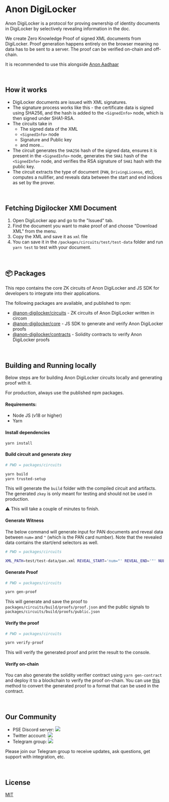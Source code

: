 # Anon DigiLocker

Anon DigiLocker is a protocol for proving ownership of identity documents in DigiLocker by selectively revealing information in the doc.

We create Zero Knowledge Proof of signed XML documents from DigiLocker. Proof generation happens entirely on the browser meaning no data has to be sent to a server. The proof can be verified on-chain and off-chain.

It is recommended to use this alongside [Anon Aadhaar](https://github.com/anon-aadhaar/anon-aadhaar)

<br />

## How it works

- DigiLocker documents are issued with XML signatures.
- The signature process works like this - the certificate data is signed using SHA256, and the hash is added to the `<SignedInfo>` node, which is then signed under SHA1-RSA.
- The circuits take in
  - The signed data of the XML
  - `<SignedInfo>` node
  - Signature and Public key
  - and more...
- The circuit generates the `SHA256` hash of the signed data, ensures it is present in the `<SignedInfo>` node, generates the `SHA1` hash of the `<SignedInfo>` node, and verifies the RSA signature of `SHA1` hash with the public key.
- The circuit extracts the type of document (`PAN`, `DrivingLicense`, etc), computes a nullifier, and reveals data between the start and end indices as set by the prover.

<br />

## Fetching Digilocker XMl Document

1. Open DigiLocker app and go to the "Issued" tab.
2. Find the document you want to make proof of and choose "Download XML" from the menu.
3. Copy the XML and save it as `xml` file 
4. You can save it in the `/packages/circuits/test/test-data` folder and run `yarn test` to test with your document.

<br />

## 📦 Packages

This repo contains the core ZK circuits of Anon DigiLocker and JS SDK for developers to integrate into their applications. 

The following packages are available, and published to npm:

- [@anon-digilocker/circuits](packages/circuits/) - ZK circuits of Anon DigiLocker written in circom
- [@anon-digilocker/core](packages/core/) - JS SDK to generate and verify Anon DigiLocker proofs
- [@anon-digilocker/contracts](packages/contracts/) - Solidity contracts to verify Anon DigiLocker proofs


<br />

## Building and Running locally

Below steps are for building Anon DigiLocker circuits locally and generating proof with it.

For production, always use the published npm packages.

#### Requirements:

- Node JS (v18 or higher)
- Yarn

#### Install dependencies

```
yarn install
```

#### Build circuit and generate zkey

```sh
# PWD = packages/circuits

yarn build
yarn trusted-setup
```

This will generate the `build` folder with the compiled circuit and artifacts. The generated `zkey` is only meant for testing and should not be used in production.

⚠️ This will take a couple of minutes to finish.

#### Generate Witness

The below command will generate input for PAN documents and reveal data between `num=` and `"` (which is the PAN card number). Note that the revealed data contains the start/end selectors as well.

```sh
# PWD = packages/circuits

XML_PATH=test/test-data/pan.xml REVEAL_START='num="' REVEAL_END='"' NULLIFIER_SEED=123  yarn gen-witness

```

#### Generate Proof

```sh
# PWD = packages/circuits

yarn gen-proof
```

This will generate and save the proof to `packages/circuits/build/proofs/proof.json` and the public signals to `packages/circuits/build/proofs/public.json`


#### Verify the proof
```sh
# PWD = packages/circuits

yarn verify-proof
```
This will verify the generated proof and print the result to the console.

#### Verify on-chain

You can also generate the solidity verifier contract using `yarn gen-contract` and deploy it to a blockchain to verify the proof on-chain. You can use [this](https://github.com/anon-aadhaar/anon-aadhaar/blob/main/packages/core/src/utils.ts#L45) method to convert the generated proof to a format that can be used in the contract.

<br />

## Our Community

- PSE Discord server: <a href="https://discord.com/invite/sF5CT5rzrR"><img src="https://img.shields.io/badge/discord-pse-blue"></a>
- Twitter account: <a href="https://twitter.com/AnonDigiLocker"><img src="https://img.shields.io/twitter/follow/Anon_Aadhaar?style=flat-square&logo=twitter"></a>
- Telegram group: <a href="https://t.me/anon_aadhaar"><img src="https://img.shields.io/badge/telegram-@anon_aadhaar-blue.svg?style=flat-square&logo=telegram"></a>

Please join our Telegram group to receive updates, ask questions, get support with integration, etc.

<br />

## License

[MIT](https://choosealicense.com/licenses/mit/)
